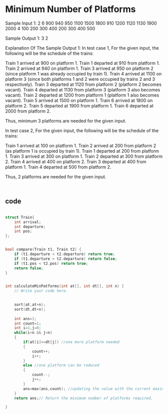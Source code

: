 # Minimum Number of Platforms

Sample Input 1:
2
6
900 940 950 1100 1500 1800
910 1200 1120 1130 1900 2000
4
100 200 300 400
200 300 400 500


Sample Output 1:
3
2


Explanation Of The Sample Output 1:
In test case 1, For the given input, the following will be the schedule of the trains:

Train 1 arrived at 900 on platform 1. 
Train 1 departed at 910 from platform 1. 
Train 2 arrived at 940 on platform 1.
Train 3 arrived at 950 on platform 2 (since platform 1 was already occupied by train 1).
Train 4 arrived at 1100 on platform 3 (since both platforms 1 and 2 were occupied by trains 2 and 3 respectively).
Train 3 departed at 1120 from platform 2 (platform 2 becomes vacant).
Train 4 departed at 1130 from platform 3 (platform 3 also becomes vacant).
Train 2 departed at 1200 from platform 1 (platform 1 also becomes vacant).
Train 5 arrived at 1500 on platform 1.
Train 6 arrived at 1800 on platform 2.
Train 5 departed at 1900 from platform 1.
Train 6 departed at 2000 from platform 2.

Thus, minimum 3 platforms are needed for the given input.

In test case 2, For the given input, the following will be the schedule of the trains:

Train 1 arrived at 100 on platform 1. 
Train 2 arrived at 200 from platform 2 (as platform 1 is occupied by train 1).
Train 1 departed at 200 from platform 1. 
Train 3 arrived at 300 on platform 1.
Train 2 departed at 300 from platform 2.
Train 4 arrived at 400 on platform 2.
Train 3 departed at 400 from platform 1.
Train 4 departed at 500 from platform 2. 

Thus, 2 platforms are needed for the given input.

```md



```

## code 
```cpp

struct Train{
    int arrival;
    int departure;
    int pos;
};


bool compare(Train t1, Train t2) {
    if (t1.departure < t2.departure) return true;
    if (t1.departure > t2.departure) return false;
    if (t1.pos < t2.pos) return true;
    return false;
}


int calculateMinPatforms(int at[], int dt[], int n) {
    // Write your code here.

    
    sort(at,at+n);
    sort(dt,dt+n);
 
    int ans=1;
    int count=1;
    int i=1,j=0;
    while(i<n && j<n)
    {
        if(at[i]<=dt[j]) //one more platform needed
        {
            count++;
            i++;
        }
        else //one platform can be reduced
        {
            count--;
            j++;
        }
        ans=max(ans,count); //updating the value with the current maximum
    }
    return ans;// Return the minimum number of platforms required.

}


```